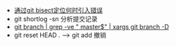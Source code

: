 - [通过git bisect定位何时引入错误](http://www.ruanyifeng.com/blog/2018/12/git-bisect.html)
- git shortlog -sn 分析提交记录
- [git branch | grep -ve " master$" | xargs git branch -D](https://coderwall.com/p/x3jmig/remove-all-your-local-git-branches-but-keep-master)
- git reset HEAD . --> git add 撤销
